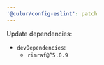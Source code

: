 ```yaml
---
'@culur/config-eslint': patch
---
```


Update dependencies:

- `devDependencies`:
  - `rimraf@^5.0.9`
